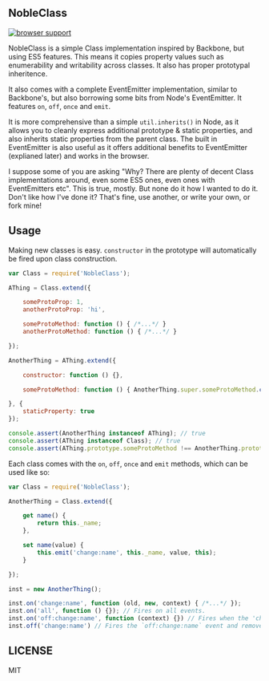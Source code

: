 NobleClass
----------

[![browser support](https://ci.testling.com/keithamus/NobleClass.png)](https://ci.testling.com/keithamus/NobleClass)

NobleClass is a simple Class implementation inspired by Backbone, but using ES5
features. This means it copies property values such as enumerability and
writability across classes. It also has proper prototypal inheritence.

It also comes with a complete EventEmitter implementation, similar to
Backbone's, but also borrowing some bits from Node's EventEmitter. It features
`on`, `off`, `once` and `emit`.

It is more comprehensive than a simple `util.inherits()` in Node, as it allows
you to cleanly express additional prototype & static properties, and also
inherits static properties from the parent class. The built in EventEmitter is
also useful as it offers additional benefits to EventEmitter (explianed later)
and works in the browser.

I suppose some of you are asking "Why? There are plenty of decent Class
implementations around, even some ES5 ones, even ones with EventEmitters etc".
This is true, mostly. But none do it how I wanted to do it. Don't like how I've
done it? That's fine, use another, or write your own, or fork mine!

Usage
-----

Making new classes is easy. `constructor` in the prototype will automatically
be fired upon class construction.

```javascript
var Class = require('NobleClass');

AThing = Class.extend({

    someProtoProp: 1,
    anotherProtoProp: 'hi',

    someProtoMethod: function () { /*...*/ }
    anotherProtoMethod: function () { /*...*/ }

});

AnotherThing = AThing.extend({

    constructor: function () {},

    someProtoMethod: function () { AnotherThing.super.someProtoMethod.call(this); /*...*/ }

}, {
    staticProperty: true
});

console.assert(AnotherThing instanceof AThing); // true
console.assert(AThing instanceof Class); // true
console.assert(AThing.prototype.someProtoMethod !== AnotherThing.prototype.someProtoMethod); // true
```

Each class comes with the `on`, `off`, `once` and `emit` methods, which can be
used like so:

```javascript
var Class = require('NobleClass');

AnotherThing = Class.extend({

    get name() {
        return this._name;
    },

    set name(value) {
        this.emit('change:name', this._name, value, this);
    }

});

inst = new AnotherThing();

inst.on('change:name', function (old, new, context) { /*...*/ });
inst.on('all', function () {}); // Fires on all events.
inst.on('off:change:name', function (context) {}) // Fires when the 'change:name' event is `off'ed`
inst.off('change:name') // Fires the `off:change:name` event and removes all `change:name` events
```

LICENSE
-------

MIT
